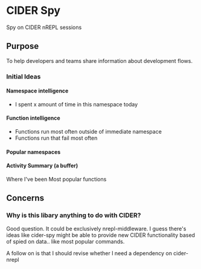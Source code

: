 # CIDER Spy

Spy on CIDER nREPL sessions

## Purpose

To help developers and teams share information about development flows.

### Initial Ideas

#### Namespace intelligence

* I spent x amount of time in this namespace today

#### Function intelligence

* Functions run most often outside of immediate namespace
* Functions run that fail most often

#### Popular namespaces

#### Activity Summary (a buffer)

Where I've been
Most popular functions

## Concerns

### Why is this libary anything to do with CIDER?

Good question. It could be exclusively nrepl-middleware. I guess there's ideas like cider-spy might be able to provide new CIDER functionality based of spied on data.. like most popular commands.

A follow on is that I should revise whether I need a dependency on cider-nrepl
